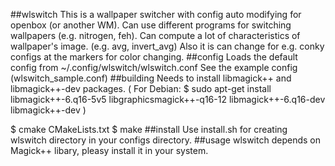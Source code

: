 ##wlswitch
This is a wallpaper switcher with config auto modifying for openbox (or another WM). Can use different programs for switching wallpapers (e.g. nitrogen, feh).
Can compute a lot of characteristics of wallpaper's image. (e.g. avg, invert_avg)
Also it is can change for e.g. conky configs at the markers for color changing.
##config
Loads the default config from ~/.config/wlswitch/wlswitch.conf
See the example config (wlswitch_sample.conf)
##building
Needs to install libmagick++ and libmagick++-dev packages.
(
For Debian:
	$ sudo apt-get install libmagick++-6.q16-5v5 libgraphicsmagick++-q16-12 libmagick++-6.q16-dev libmagick++-dev
)

$ cmake CMakeLists.txt
$ make
##install
Use install.sh for creating wlswitch directory in your configs directory.
##usage
wlswitch depends on Magick++ libary, pleasy install it in your system.